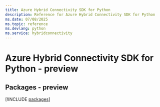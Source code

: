```yaml
---
title: Azure Hybrid Connectivity SDK for Python
description: Reference for Azure Hybrid Connectivity SDK for Python
ms.date: 07/08/2025
ms.topic: reference
ms.devlang: python
ms.service: hybridconnectivity
---
```

# Azure Hybrid Connectivity SDK for Python - preview
## Packages - preview
[!INCLUDE [packages](hybrid-connectivity-index.md)]
